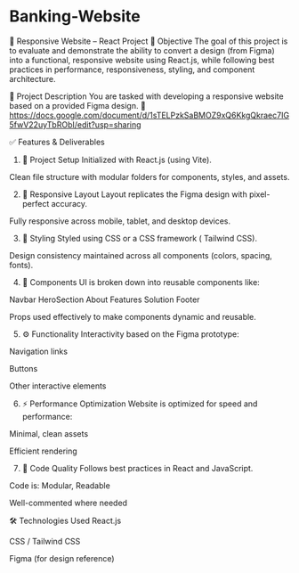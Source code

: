 # Banking-Website

🧩 Responsive Website – React Project
📌 Objective
The goal of this project is to evaluate and demonstrate the ability to convert a design (from Figma) into a functional, responsive website using React.js, while following best practices in performance, responsiveness, styling, and component architecture.

📄 Project Description
You are tasked with developing a responsive website based on a provided Figma design.
🔗 https://docs.google.com/document/d/1sTELPzkSaBMOZ9xQ6KkgQkraec7IG5fwV22uyTbRObI/edit?usp=sharing


✅ Features & Deliverables
1. 🚀 Project Setup
Initialized with React.js (using Vite).

Clean file structure with modular folders for components, styles, and assets.

2. 📱 Responsive Layout
Layout replicates the Figma design with pixel-perfect accuracy.

Fully responsive across mobile, tablet, and desktop devices.

3. 🎨 Styling
Styled using CSS or a CSS framework ( Tailwind CSS).

Design consistency maintained across all components (colors, spacing, fonts).

4. 🧱 Components
UI is broken down into reusable components like:

Navbar
HeroSection
About
Features
Solution
Footer


Props used effectively to make components dynamic and reusable.

5. ⚙️ Functionality
Interactivity based on the Figma prototype:

Navigation links

Buttons

Other interactive elements

6. ⚡ Performance Optimization
Website is optimized for speed and performance:

Minimal, clean assets

Efficient rendering

7. 🧹 Code Quality
Follows best practices in React and JavaScript.

Code is: Modular, Readable

Well-commented where needed

🛠️ Technologies Used
React.js

CSS / Tailwind CSS

Figma (for design reference)